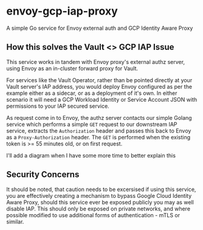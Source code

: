 # envoy-gcp-iap-proxy
A simple Go service for Envoy external auth and GCP Identity Aware Proxy

## How this solves the Vault <> GCP IAP Issue
This service works in tandem with Envoy proxy's external authz server, using Envoy as an in-cluster forward proxy for Vault.

For services like the Vault Operator, rather than be pointed directly at your Vault server's IAP address, you would deploy Envoy configured
as per the example either as a sidecar, or as a deployment of it's own. In either scenario it will need a GCP Workload Identity or Service Account JSON
with permissions to your IAP secured service.

As request come in to Envoy, the authz server contacts our simple Golang service which performs a simple `GET` request to our downstream IAP service, extracts the
`Authorization` header and passes this back to Envoy as a `Proxy-Authorization` header. The `GET` is performed when the existing token is >= 55 minutes old, or on first
request.

I'll add a diagram when I have some more time to better explain this

## Security Concerns
It should be noted, that caution needs to be excersised if using this service, you are effectively creating a mechanism to bypass Google Cloud Identity Aware Proxy, should this service ever be exposed publicly you may as well disable IAP. This should only be exposed on private networks, and where possible modified to use additional forms of authentication - mTLS or similar.
